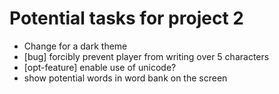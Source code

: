 # Potential tasks for project 2

 * Change for a dark theme
 * [bug] forcibly prevent player from writing over 5 characters
 * [opt-feature] enable use of unicode? <unlikely>
 * show potential words in word bank on the screen <maybe>
